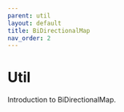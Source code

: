```yaml
---
parent: util
layout: default
title: BiDirectionalMap
nav_order: 2
---
```


# Util

Introduction to BiDirectionalMap.